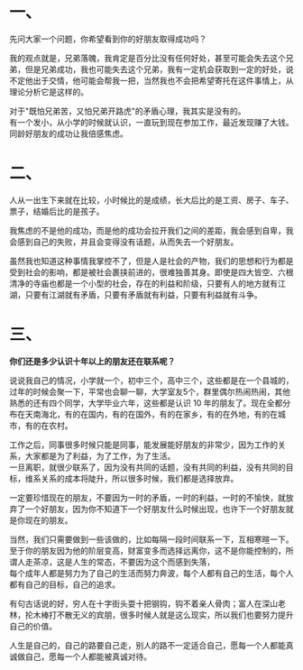 # 一、


先问大家一个问题，你希望看到你的好朋友取得成功吗？

我的观点就是，兄弟落魄，我肯定是百分比没有任何好处，甚至可能会失去这个兄弟，但是兄弟成功，我也可能失去这个兄弟，我有一定机会获取到一定的好处，说不定他出于交情，他可能会帮我一把，当然我也不会把希望寄托在这件事情上，从理论分析它是这样的。



对于"既怕兄弟苦，又怕兄弟开路虎"的矛盾心理，我其实是没有的。  
有一个发小，从小学的时候就认识，一直玩到现在参加工作，最近发现赚了大钱。同龄好朋友的成功让我倍感焦虑。



# 二、


人从一出生下来就在比较，小时候比的是成绩，长大后比的是工资、房子、车子、票子，结婚后比的是孩子。



我焦虑的不是他的成功，而是他的成功会拉开我们之间的差距，我会感到自卑，我会感到自己的失败，并且会变得没有话题，从而失去一个好朋友。



虽然我也知道这种事情我掌控不了，但是人是社会的产物，我们的思想和行为都是受到社会的影响，都是被社会裹挟前进的，很难独善其身。即使是四大皆空、六根清净的寺庙也都是一个小型的社会，存在的利益和阶级，只要有人的地方就有江湖，只要有江湖就有矛盾，只要有矛盾就有利益，只要有利益就有斗争。



# 三、


**你们还是多少认识十年以上的朋友还在联系呢？**



说说我自己的情况，小学就一个，初中三个，高中三个，这些都是在一个县城的，过年的时候会聚一下，平常也会聊一聊，大学室友5个，群里偶尔热闹热闹，其他熟悉的还有四个同学，大学毕业六年，这些都是认识 10 年的朋友了。现在全都分布在天南海北，有的在国内，有的在国外，有的在家乡，有的在外地，有的在城市，有的在农村。



工作之后，同事很多时候只能是同事，能发展能好朋友的非常少，因为工作的关系，大家都是为了利益，为了工作，为了生活。  
一旦离职，就很少联系了，因为没有共同的话题，没有共同的利益，没有共同的目标，维系关系的成本将陡升，所以很多时候，我们都是选择放弃。



一定要珍惜现在的朋友，不要因为一时的矛盾，一时的利益，一时的不愉快，就放弃了一个好朋友，因为你不知道下一个好朋友什么时候出现，也许下一个好朋友就是你现在的朋友。



当然，我们只需要做到一些该做的，比如每隔一段时间联系一下，互相寒暄一下。至于你的朋友因为他的阶层变高，财富变多而选择远离你，这不是你能控制的，所谓人走茶凉，这是人生的常态，不要因为这个而感到失落，  
每个成年人都是努力为了自己的生活而努力奔波，每个人都有自己的生活，每个人都有自己的目标，自己的追求。



有句古话说的好，穷人在十字街头耍十把钢钩，钩不着亲人骨肉；富人在深山老林，抡木棒打不散无义的宾朋，很多时候人就是这么现实，所以我们也要努力提升自己的价值。



人生是自己的，自己的路要自己走，别人的路不一定适合自己，愿每一个人都能真诚做自己，愿每一个人都能被真诚对待。

